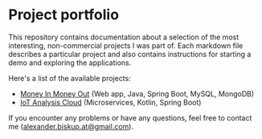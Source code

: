 # Project portfolio
This repository contains documentation about a selection of the most interesting, non-commercial projects I was part of.
Each markdown file describes a particular project and also contains instructions for starting a demo and exploring the applications.

Here's a list of the available projects:
- [Money In Money Out](https://github.com/AlexanderBiskup/project-portfolio/blob/master/money-in-money-out.md) (Web app, Java, Spring Boot, MySQL, MongoDB)
- [IoT Analysis Cloud](https://github.com/AlexanderBiskup/project-portfolio/blob/master/iot-analysis-cloud.md) (Microservices, Kotlin, Spring Boot)

If you encounter any problems or have any questions, feel free to contact me (alexander.biskup.at@gmail.com). 
